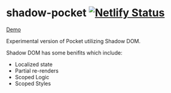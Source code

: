 
# shadow-pocket [![Netlify Status](https://api.netlify.com/api/v1/badges/24e48fa1-2baa-46f9-9f5f-a9218f9c5539/deploy-status)](https://app.netlify.com/sites/shadow-pocket/deploys)

[Demo](https://shadow-pocket.netlify.app)

Experimental version of Pocket utilizing Shadow DOM.

Shadow DOM has some benifits which include:
+ Localized state
+ Partial re-renders
+ Scoped Logic
+ Scoped Styles
